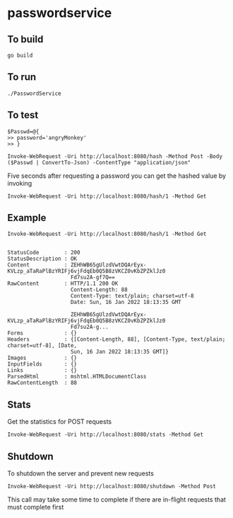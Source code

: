 # passwordservice

## To build
```
go build
```

## To run
```
./PasswordService
```

## To test
```
$Passwd=@{                                                                  
>> password='angryMonkey'
>> }

Invoke-WebRequest -Uri http://localhost:8080/hash -Method Post -Body ($Passwd | ConvertTo-Json) -ContentType "application/json"
```

Five seconds after requesting a password you can get the hashed value by invoking

```
Invoke-WebRequest -Uri http://localhost:8080/hash/1 -Method Get
```


## Example

```
Invoke-WebRequest -Uri http://localhost:8080/hash/1 -Method Get


StatusCode        : 200
StatusDescription : OK
Content           : ZEHhWB65gUlzdVwtDQArEyx-KVLzp_aTaRaPlBzYRIFj6vjFdqEb0Q5B8zVKCZ0vKbZPZklJz0 
                    Fd7su2A-gf7Q==
RawContent        : HTTP/1.1 200 OK
                    Content-Length: 88
                    Content-Type: text/plain; charset=utf-8
                    Date: Sun, 16 Jan 2022 18:13:35 GMT

                    ZEHhWB65gUlzdVwtDQArEyx-KVLzp_aTaRaPlBzYRIFj6vjFdqEb0Q5B8zVKCZ0vKbZPZklJz0
                    Fd7su2A-g...
Forms             : {}
Headers           : {[Content-Length, 88], [Content-Type, text/plain; charset=utf-8], [Date,   
                    Sun, 16 Jan 2022 18:13:35 GMT]}
Images            : {}
InputFields       : {}
Links             : {}
ParsedHtml        : mshtml.HTMLDocumentClass
RawContentLength  : 88
```

## Stats
Get the statistics for POST requests
```
Invoke-WebRequest -Uri http://localhost:8080/stats -Method Get
```

## Shutdown
To shutdown the server and prevent new requests
```
Invoke-WebRequest -Uri http://localhost:8080/shutdown -Method Post
```
This call may take some time to complete if there are in-flight requests that must complete first
